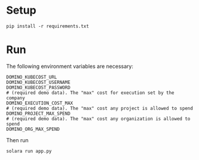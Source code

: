 # Setup

```shell
pip install -r requirements.txt
```

# Run
The following environment variables are necessary:
```shell
DOMINO_KUBECOST_URL
DOMINO_KUBECOST_USERNAME
DOMINO_KUBECOST_PASSWORD
# (required demo data). The "max" cost for execution set by the company
DOMINO_EXECUTION_COST_MAX  
# (required demo data). The "max" cost any project is allowed to spend
DOMINO_PROJECT_MAX_SPEND
# (required demo data). The "max" cost any organization is allowed to spend
DOMINO_ORG_MAX_SPEND
```
Then run 
```shell
solara run app.py
```
